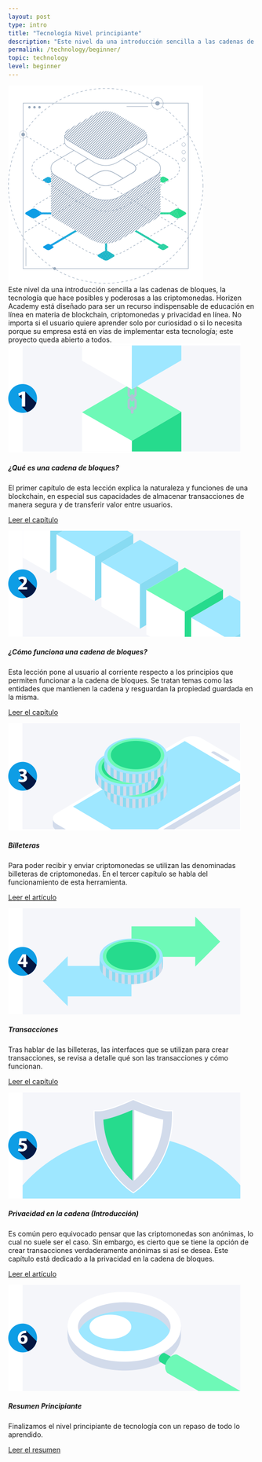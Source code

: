 ```yaml
---
layout: post
type: intro
title: "Tecnología Nivel principiante"
description: "Este nivel da una introducción sencilla a las cadenas de bloques, la tecnología que hace posibles a las criptomonedas."
permalink: /technology/beginner/
topic: technology
level: beginner
---
```


<div class="row mb-3">
    <div class="col-md-3">
        <img src="/assets/img/icons/topics/technology-blueprint.svg" alt="Horizen technology blueprint" class="lead-icon"/>
    </div>
    <div class="col-md-9 lead">
        Este nivel da una introducción sencilla a las cadenas de bloques, la tecnología que hace posibles y poderosas a las criptomonedas. Horizen Academy está diseñado para ser un recurso indispensable de educación en línea en materia de blockchain, criptomonedas y privacidad en línea. No importa si el usuario quiere aprender solo por curiosidad o si lo necesita porque su empresa está en vías de implementar esta tecnología; este proyecto queda abierto a todos.
    </div>
</div>


<div class="row mt-5">
    <div class="col-md-3">
        <a href="{{ site.baseurl }}{% post_url /technology/beginner/2020-01-01-what-is-a-blockchain %}">
            <img src="/assets/post_files/technology/beginner/intro/what_is_a_blockchain.svg" alt="¿Qué es una cadena de bloques?" />
        </a>
    </div>
    <div class="col-md-9">
        <h5 class="intro-article-title">¿Qué es una cadena de bloques?</h5>
        <p class="mb-1">
            El primer capítulo de esta lección explica la naturaleza y funciones de una blockchain, en especial sus capacidades de almacenar transacciones de manera segura y de transferir valor entre usuarios.
        </p>
        <p class="mb-0">
            <a class="font-weight-bold" href="{{ site.baseurl }}{% post_url /technology/beginner/2020-01-01-what-is-a-blockchain %}">Leer el capítulo</a>
        </p>
    </div>
</div>

<div class="row mt-5">
    <div class="col-md-3">
        <a href="{{ site.baseurl }}{% post_url /technology/beginner/2020-02-01-how-does-a-blockchain-work %}">
            <img src="/assets/post_files/technology/beginner/intro/how_does_a_blockchain_work.svg" alt="¿Cómo funciona una cadena de bloques?" />
        </a>
    </div>
    <div class="col-md-9">
        <h5 class="intro-article-title">¿Cómo funciona una cadena de bloques?</h5>
        <p class="mb-1">
            Esta lección pone al usuario al corriente respecto a los principios que permiten funcionar a la cadena de bloques. Se tratan temas como las entidades que mantienen la cadena y resguardan la propiedad guardada en la misma.
        </p>
        <p class="mb-0">
            <a class="font-weight-bold" href="{{ site.baseurl }}{% post_url /technology/beginner/2020-02-01-how-does-a-blockchain-work %}">Leer el capítulo</a>
        </p>
    </div>
</div>

<div class="row mt-5">
    <div class="col-md-3">
        <a href="{{ site.baseurl }}{% post_url /technology/beginner/2020-03-01-wallets %}">
            <img src="/assets/post_files/technology/beginner/intro/wallets.svg" alt="Billeteras" />
        </a>
    </div>
    <div class="col-md-9">
        <h5 class="intro-article-title">Billeteras</h5>
        <p class="mb-1">
            Para poder recibir y enviar criptomonedas se utilizan las denominadas billeteras de criptomonedas. En el tercer capítulo se habla del funcionamiento de esta herramienta.
        </p>
        <p class="mb-0">
            <a class="font-weight-bold" href="{{ site.baseurl }}{% post_url /technology/beginner/2020-03-01-wallets %}">Leer el artículo</a>
        </p>
    </div>
</div>

<div class="row mt-5">
    <div class="col-md-3">
        <a href="{{ site.baseurl }}{% post_url /technology/beginner/2020-04-01-transactions %}">
            <img src="/assets/post_files/technology/beginner/intro/transactions.svg" alt="Transacciones" />
        </a>
    </div>
    <div class="col-md-9">
        <h5 class="intro-article-title">Transacciones</h5>
        <p class="mb-1">
            Tras hablar de las billeteras, las interfaces que se utilizan para crear transacciones, se revisa a detalle qué son las transacciones y cómo funcionan.
        </p>
        <p class="mb-0">
            <a class="font-weight-bold" href="{{ site.baseurl }}{% post_url /technology/beginner/2020-04-01-transactions %}">Leer el capítulo</a>
        </p>
    </div>
</div>

<div class="row mt-5">
    <div class="col-md-3">
        <a href="{{ site.baseurl }}{% post_url /technology/beginner/2020-05-01-privacy-on-the-blockchain %}">
            <img src="/assets/post_files/technology/beginner/intro/privacy.svg" alt="Privacidad en la cadena (Introducción)" />
        </a>
    </div>
    <div class="col-md-9">
        <h5 class="intro-article-title">Privacidad en la cadena (Introducción)</h5>
        <p class="mb-1">
            Es común pero equivocado pensar que las criptomonedas son anónimas, lo cual no suele ser el caso. Sin embargo, es cierto que se tiene la opción de crear transacciones verdaderamente anónimas si así se desea. Este capítulo está dedicado a la privacidad en la cadena de bloques.
        </p>
        <p class="mb-0">
            <a class="font-weight-bold" href="{{ site.baseurl }}{% post_url /technology/beginner/2020-05-01-privacy-on-the-blockchain %}">Leer el artículo</a>
        </p>
    </div>
</div>

<div class="row mt-5">
    <div class="col-md-3">
        <a href="{{ site.baseurl }}{% post_url /technology/beginner/2020-06-01-summary-beginner-level %}">
            <img src="/assets/post_files/technology/beginner/intro/summary.svg" alt="Resumen Principiante" />
        </a>
    </div>
    <div class="col-md-9">
        <h5 class="intro-article-title">Resumen Principiante</h5>
        <p class="mb-1">
            Finalizamos el nivel principiante de tecnología con un repaso de todo lo aprendido.
        </p>
        <p class="mb-0">
            <a class="font-weight-bold" href="{{ site.baseurl }}{% post_url /technology/beginner/2020-06-01-summary-beginner-level %}">Leer el resumen</a>
        </p>
    </div>
</div>